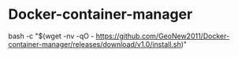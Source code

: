 # Docker-container-manager

bash -c "$(wget -nv -qO - https://github.com/GeoNew2011/Docker-container-manager/releases/download/v1.0/install.sh)"
